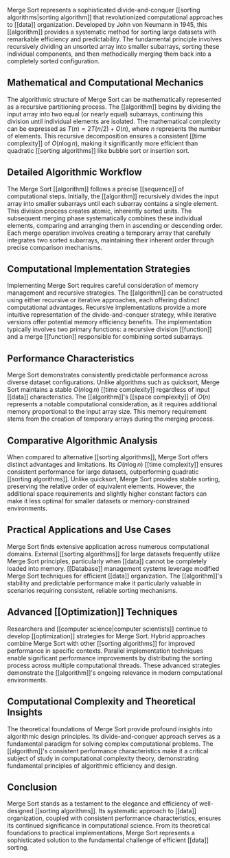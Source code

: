 Merge Sort represents a sophisticated divide-and-conquer [[sorting algorithms|sorting algorithm]] that revolutionized computational approaches to [[data]] organization. Developed by John von Neumann in 1945, this [[algorithm]] provides a systematic method for sorting large datasets with remarkable efficiency and predictability. The fundamental principle involves recursively dividing an unsorted array into smaller subarrays, sorting these individual components, and then methodically merging them back into a completely sorted configuration.

## Mathematical and Computational Mechanics

The algorithmic structure of Merge Sort can be mathematically represented as a recursive partitioning process. The [[algorithm]] begins by dividing the input array into two equal (or nearly equal) subarrays, continuing this division until individual elements are isolated. The mathematical complexity can be expressed as $T(n) = 2T(n/2) + O(n)$, where $n$ represents the number of elements. This recursive decomposition ensures a consistent [[time complexity]] of $O(n \log n)$, making it significantly more efficient than quadratic [[sorting algorithms]] like bubble sort or insertion sort.

## Detailed Algorithmic Workflow

The Merge Sort [[algorithm]] follows a precise [[sequence]] of computational steps. Initially, the [[algorithm]] recursively divides the input array into smaller subarrays until each subarray contains a single element. This division process creates atomic, inherently sorted units. The subsequent merging phase systematically combines these individual elements, comparing and arranging them in ascending or descending order. Each merge operation involves creating a temporary array that carefully integrates two sorted subarrays, maintaining their inherent order through precise comparison mechanisms.

## Computational Implementation Strategies

Implementing Merge Sort requires careful consideration of memory management and recursive strategies. The [[algorithm]] can be constructed using either recursive or iterative approaches, each offering distinct computational advantages. Recursive implementations provide a more intuitive representation of the divide-and-conquer strategy, while iterative versions offer potential memory efficiency benefits. The implementation typically involves two primary functions: a recursive division [[function]] and a merge [[function]] responsible for combining sorted subarrays.

## Performance Characteristics

Merge Sort demonstrates consistently predictable performance across diverse dataset configurations. Unlike algorithms such as quicksort, Merge Sort maintains a stable $O(n \log n)$ [[time complexity]] regardless of input [[data]] characteristics. The [[algorithm]]'s [[space complexity]] of $O(n)$ represents a notable computational consideration, as it requires additional memory proportional to the input array size. This memory requirement stems from the creation of temporary arrays during the merging process.

## Comparative Algorithmic Analysis

When compared to alternative [[sorting algorithms]], Merge Sort offers distinct advantages and limitations. Its $O(n \log n)$ [[time complexity]] ensures consistent performance for large datasets, outperforming quadratic [[sorting algorithms]]. Unlike quicksort, Merge Sort provides stable sorting, preserving the relative order of equivalent elements. However, the additional space requirements and slightly higher constant factors can make it less optimal for smaller datasets or memory-constrained environments.

## Practical Applications and Use Cases

Merge Sort finds extensive application across numerous computational domains. External [[sorting algorithms]] for large datasets frequently utilize Merge Sort principles, particularly when [[data]] cannot be completely loaded into memory. [[Database]] management systems leverage modified Merge Sort techniques for efficient [[data]] organization. The [[algorithm]]'s stability and predictable performance make it particularly valuable in scenarios requiring consistent, reliable sorting mechanisms.

## Advanced [[Optimization]] Techniques

Researchers and [[computer science|computer scientists]] continue to develop [[optimization]] strategies for Merge Sort. Hybrid approaches combine Merge Sort with other [[sorting algorithms]] for improved performance in specific contexts. Parallel implementation techniques enable significant performance improvements by distributing the sorting process across multiple computational threads. These advanced strategies demonstrate the [[algorithm]]'s ongoing relevance in modern computational environments.

## Computational Complexity and Theoretical Insights

The theoretical foundations of Merge Sort provide profound insights into algorithmic design principles. Its divide-and-conquer approach serves as a fundamental paradigm for solving complex computational problems. The [[algorithm]]'s consistent performance characteristics make it a critical subject of study in computational complexity theory, demonstrating fundamental principles of algorithmic efficiency and design.

## Conclusion

Merge Sort stands as a testament to the elegance and efficiency of well-designed [[sorting algorithms]]. Its systematic approach to [[data]] organization, coupled with consistent performance characteristics, ensures its continued significance in computational science. From its theoretical foundations to practical implementations, Merge Sort represents a sophisticated solution to the fundamental challenge of efficient [[data]] sorting.
